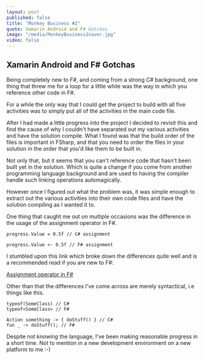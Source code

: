 ```yaml
---
layout: post
published: false
title: "Monkey Business #2"
quote: Xamarin Android and F# Gotchas
image: "/media/MonkeyBusiness2cover.jpg"
video: false
---
```

## Xamarin Android and F# Gotchas

Being completely new to F#, and coming from a strong C# background, one thing that threw me for a loop for a little while was the way in which you reference other code in F#.

For a while the only way that I could get the project to build with all five activities was to simply put all of the activities in the main code file.

After I had made a little progress into the project I decided to revisit this and find the cause of why I couldn't have separated out my various activities and have the solution compile.  What I found was that the build order of the files is important in FSharp, and that you need to order the files in your solution in the order that you'd like them to be built in.

Not only that, but it seems that you can't reference code that hasn't been built yet in the solution.  Which is quite a change if you come from another programming language background and are used to having the compiler handle such linking operations automagically.

However once I figured out what the problem was, it was simple enough to extract out the various activities into their own code files and have the solution compiling as I wanted it to.

One thing that caught me out on multiple occasions was the difference in the usage of the assignment operator in F#.

```
progress.Value = 0.5f // C# assignment
```

```
progress.Value <- 0.5f // F# assignment
```

I stumbled upon this link which broke down the differences quite well and is a recommended read if you are new to F#:

[Assignment operator in F#](http://stackoverflow.com/questions/5534368/assignment-operator-in-f)

Other than that the differences I've come across are merely syntactical, i.e things like this.

```
typeof(SomeClass) // C#
typeof<SomeClass> // F#

Action something -> { doStuff() } // C#
fun _ -> doStuff(); // F#
```

Despite not knowing the language, I've been making reasonable progress in a short time.  Not to mention in a new development environment on a new platform to me :-)
